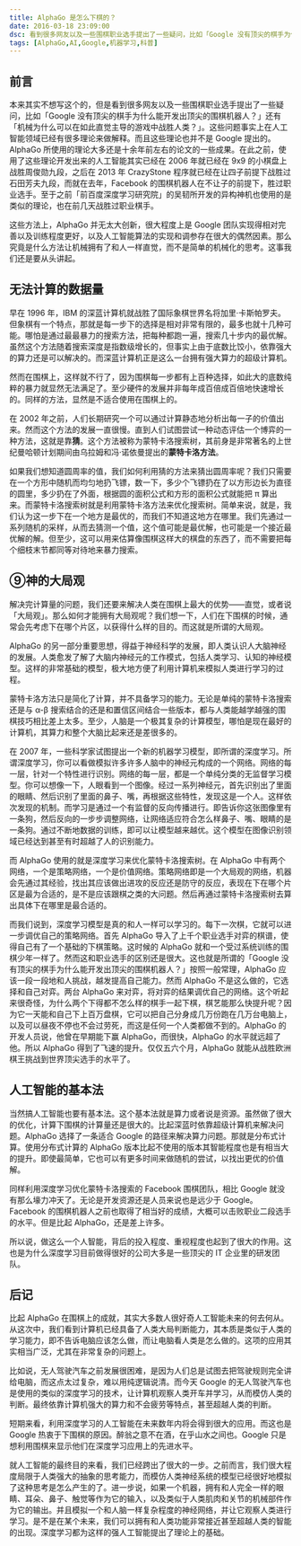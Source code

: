 ```yaml
---
title: AlphaGo 是怎么下棋的？
date: 2016-03-18 23:09:00
dsc: 看到很多网友以及一些围棋职业选手提出了一些疑问，比如「Google 没有顶尖的棋手为什么能开发出顶尖的围棋机器人？」还有「机械为什么可以在如此直觉主导的游戏中战胜人类？」。这些问题事实上在人工智能领域已经有很多理论来做解释。
tags: [AlphaGo,AI,Google,机器学习,科普]
---
```


## 前言

本来其实不想写这个的，但是看到很多网友以及一些围棋职业选手提出了一些疑问，比如「Google 没有顶尖的棋手为什么能开发出顶尖的围棋机器人？」还有「机械为什么可以在如此直觉主导的游戏中战胜人类？」。这些问题事实上在人工智能领域已经有很多理论来做解释。而且这些理论也并不是 Google 提出的。AlphaGo 所使用的理论大多还是十余年前左右的论文的一些成果。在此之前，使用了这些理论开发出来的人工智能其实已经在 2006 年就已经在 9x9 的小棋盘上战胜周俊勋九段，之后在 2013 年 CrazyStone 程序就已经在让四子前提下战胜过石田芳夫九段，而就在去年，Facebook 的围棋机器人在不让子的前提下，胜过职业选手。至于之前「前百度深度学习研究院」的吴韧所开发的异构神机也使用的是类似的理论，也在前几天战胜过职业棋手。

这些方法上，AlphaGo 并无太大创新，很大程度上是 Google 团队实现得相对完善以及训练程度更好，以及人工智能算法的实现和调参存在很大的偶然因素。那么究竟是什么方法让机械拥有了和人一样直觉，而不是简单的机械化的思考。这事我们还是要从头讲起。

<!--more-->

## 无法计算的数据量

早在 1996 年，IBM 的深蓝计算机就战胜了国际象棋世界名将加里·卡斯帕罗夫。但象棋有一个特点，那就是每一步下的选择是相对非常有限的，最多也就十几种可能。哪怕是通过最最暴力的搜索方法，把每种都跑一遍，搜索几十步内的最优解。虽然这个方法随着搜索深度是指数级增长的，但事实上由于底数比饺小，依靠强大的算力还是可以解决的。而深蓝计算机正是这么一台拥有强大算力的超级计算机。

然而在围棋上，这样就不行了，因为围棋每一步都有上百种选择，如此大的底数纯粹的暴力就显然无法满足了。至少硬件的发展并非每年成百倍成百倍地快速增长的。同样的方法，显然是不适合使用在围棋上的。

在 2002 年之前，人们长期研究一个可以通过计算静态地分析出每一子的价值出来。然而这个方法的发展一直很慢。直到人们试图尝试一种动态评估一个博弈的一种方法，这就是靠**猜**。这个方法被称为蒙特卡洛搜索树，其前身是非常著名的上世纪曼哈顿计划期间由乌拉姆和冯·诺依曼提出的**蒙特卡洛方法**。

如果我们想知道圆周率的值，我们如何利用猜的方法来猜出圆周率呢？我们只需要在一个方形中随机而均匀地扔飞镖，数一下，多少个飞镖扔在了以方形边长为直径的圆里，多少扔在了外面，根据圆的面积公式和方形的面积公式就能把 π 算出来。而蒙特卡洛搜索树就是利用蒙特卡洛方法来优化搜索树。简单来说，就是，我们认为这一步下在一个地方是最优的，而我们不知道这地方在哪里。我们先通过一系列随机的采样，从而去猜测一个值，这个值可能是最优解，也可能是一个接近最优解的解。但至少，这可以用来估算像围棋这样大的棋盘的东西了，而不需要把每个细枝末节都同等对待地来暴力搜索。

## ⑨神的大局观

解决完计算量的问题，我们还要来解决人类在围棋上最大的优势——直觉，或者说「大局观」。那么如何才能拥有大局观呢？我们想一下，人们在下围棋的时候，通常会先考虑下在哪个片区，以获得什么样的目的。而这就是所谓的大局观。

AlphaGo 的另一部分重要思想，得益于神经科学的发展，即人类认识人大脑神经的发展。人类愈发了解了大脑内神经元的工作模式，包括人类学习、认知的神经模型。这样的非常基础的模型，极大地方便了利用计算机来模拟人类进行学习的过程。

蒙特卡洛方法只是简化了计算，并不具备学习的能力。无论是单纯的蒙特卡洛搜索还是与 α-β 搜索结合的还是和置信区间结合一些版本，都与人类能越学越强的围棋技巧相比差上太多。至少，人脑是一个极其复杂的计算模型，哪怕是现在最好的计算机，其算力和整个大脑比起来还是差很多的。

在 2007 年，一些科学家试图提出一个新的机器学习模型，即所谓的深度学习。所谓深度学习，你可以看做模拟许多许多人脑中的神经元构成的一个网络。网络的每一层，针对一个特性进行识别。网络的每一层，都是一个单纯分类的无监督学习模型。你可以想像一下，人眼看到一个图像。经过一系列神经元，首先识别出了里面的眼睛、然后识别了里面的鼻子、嘴，再根据这些特性，发现这是一个人。这样依次发现的机制。而学习是通过一个有监督的反向传播进行。即告诉你这张图像里有一条狗，然后反向的一步步调整网络，让网络适应符合怎么样鼻子、嘴、眼睛的是一条狗。通过不断地数据的训练，即可以让模型越来越优。这个模型在图像识别领域已经达到甚至有时超越了人的识别能力。

而 AlphaGo 使用的就是深度学习来优化蒙特卡洛搜索树。在 AlphaGo 中有两个网络，一个是策略网络，一个是价值网络。策略网络即是一个大局观的网络，机器会先通过其经验，找出其应该做出进攻的反应还是防守的反应，表现在下在哪个片区是最为合适的，是不是应该跟棋之类的大问题。然后再通过蒙特卡洛搜索树去算出具体下在哪里是最合适的。

而我们说到，深度学习模型是真的和人一样可以学习的。每下一次棋，它就可以进一步调优自己的策略网络。首先 AlphaGo 导入了上千个职业选手对弈的棋谱，使得自己有了一个基础的下棋策略。这时候的 AlphaGo 就和一个受过系统训练的围棋少年一样了。然而这和职业选手的区别还是很大。这也就是所谓的「Google 没有顶尖的棋手为什么能开发出顶尖的围棋机器人？」按照一般常理，AlphaGo 应该一段一段地和人挑战，越发提高自己能力。然而 AlphaGo 不是这么做的，它选择和自己对弈。两台 AlphaGo 来对弈，将对弈的结果调优自己的网络。这个听起来很奇怪，为什么两个下得都不怎么样的棋手一起下棋，棋艺能那么快提升呢？因为它一天能和自己下上百万盘棋，它可以把自己分身成几万份跑在几万台电脑上，以及可以昼夜不停也不会过劳死，而这是任何一个人类都做不到的。AlphaGo 的开发人员说，他曾在早期能下赢 AlphaGo，而很快，AlphaGo 的水平就远超了他。所以 AlphaGo 得到了飞速的提升。仅仅五六个月，AlphaGo 就能从战胜欧洲棋王挑战到世界顶尖选手的水平了。

## 人工智能的基本法

当然搞人工智能也要有基本法。这个基本法就是算力或者说是资源。虽然做了很大的优化，计算下围棋的计算量还是很大的。比起深蓝时依靠超级计算机来解决问题。AlphaGo 选择了一条适合 Google 的路径来解决算力问题。那就是分布式计算。使用分布式计算的 AlphaGo 版本比起不使用的版本其智能程度也是有相当大的提升。即使最简单，它也可以有更多时间来做随机的尝试，以找出更优的价值解。

同样利用深度学习优化蒙特卡洛搜索的 Facebook 围棋团队，相比 Google 就没有那么壕力冲天了。无论是开发资源还是人员来说也是远少于 Google。Facebook 的围棋机器人之前也取得了相当好的成绩，大概可以击败职业二段选手的水平。但是比起 AlphaGo，还是差上许多。

所以说，做这么一个人智能，背后的投入程度、重视程度也起到了很大的作用。这也是为什么深度学习目前做得很好的公司大多是一些顶尖的 IT 企业里的研发团队。

## 后记

比起 AlphaGo 在围棋上的成就，其实大多数人很好奇人工智能未来的何去何从。从这次中，我们看到计算机已经具备了人类大局判断能力，其本质是类似于人类的学习能力，即不告诉电脑应该怎么做，而让电脑看人类是怎么做的。这项的应用其实相当广泛，尤其在非常复杂的问题上。

比如说，无人驾驶汽车之前发展很困难，是因为人们总是试图去把驾驶规则完全讲给电脑，而这点太过复杂，难以用纯逻辑说清。而今天 Google 的无人驾驶汽车也是使用的类似的深度学习的技术，让计算机观察人类开车并学习，从而模仿人类的判断。最终依靠计算机强大的算力和不会疲劳等特点，甚至超越人类的判断。

短期来看，利用深度学习的人工智能在未来数年内将会得到很大的应用。而这也是 Google 热衷于下围棋的原因。醉翁之意不在酒，在乎山水之间也。Google 只是想利用围棋来显示他们在深度学习应用上的先进水平。

就人工智能的最终目的来看，我们已经跨出了很大的一步。之前而言，我们很大程度局限于人类强大的抽象的思考能力，而模仿人类神经系统的模型已经很好地模拟了这种思考是怎么产生的了。进一步说，如果一个机器，拥有和人完全一样的眼睛、耳朵、鼻子、触觉等作为它的输入，以及类似于人类肌肉和关节的机械部件作为它的输出。并且模拟一个和人脑一样复杂程度的神经网络，并让它观察人类进行学习。是不是在某个未来，我们可以拥有和人类功能非常接近甚至超越人类的智能的出现。深度学习都为这样的强人工智能提出了理论上的基础。